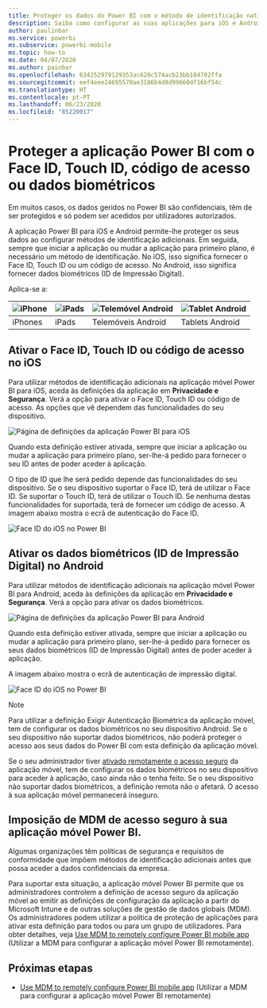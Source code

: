 ```yaml
---
title: Proteger os dados do Power BI com o método de identificação nativo do dispositivo
description: Saiba como configurar as suas aplicações para iOS e Android para que exija um método de identificação adicional antes de poder aceder aos seus dados do Power BI
author: paulinbar
ms.service: powerbi
ms.subservice: powerbi-mobile
ms.topic: how-to
ms.date: 04/07/2020
ms.author: painbar
ms.openlocfilehash: 634252979129353ac628c574acb23bb184782ffa
ms.sourcegitcommit: eef4eee24695570ae3186b4d8d99660df16bf54c
ms.translationtype: HT
ms.contentlocale: pt-PT
ms.lasthandoff: 06/23/2020
ms.locfileid: "85220017"
---
```

# <a name="protect-power-bi-app-with-face-id-touch-id-passcode-or-biometric-data"></a>Proteger a aplicação Power BI com o Face ID, Touch ID, código de acesso ou dados biométricos 

Em muitos casos, os dados geridos no Power BI são confidenciais, têm de ser protegidos e só podem ser acedidos por utilizadores autorizados. 

A aplicação Power BI para iOS e Android permite-lhe proteger os seus dados ao configurar métodos de identificação adicionais. Em seguida, sempre que iniciar a aplicação ou mudar a aplicação para primeiro plano, é necessário um método de identificação. No iOS, isso significa fornecer o Face ID, Touch ID ou um código de acesso. No Android, isso significa fornecer dados biométricos (ID de Impressão Digital).

Aplica-se a:

| ![iPhone](./media/mobile-native-secure-access/ios-logo-40-px.png) | ![iPads](./media/mobile-native-secure-access/ios-logo-40-px.png) | ![Telemóvel Android](././media/mobile-native-secure-access/android-logo-40-px.png) | ![Tablet Android](././media/mobile-native-secure-access/android-logo-40-px.png) |
|:--- |:--- |:--- |:--- |
|iPhones |iPads |Telemóveis Android |Tablets Android |

## <a name="turn-on-face-id-touch-id-or-passcode-on-ios"></a>Ativar o Face ID, Touch ID ou código de acesso no iOS

Para utilizar métodos de identificação adicionais na aplicação móvel Power BI para iOS, aceda às definições da aplicação em **Privacidade e Segurança**. Verá a opção para ativar o Face ID, Touch ID ou código de acesso. As opções que vê dependem das funcionalidades do seu dispositivo.

![Página de definições da aplicação Power BI para iOS](./media/mobile-native-secure-access/mobile-ios-native-secured-setting.png)

Quando esta definição estiver ativada, sempre que iniciar a aplicação ou mudar a aplicação para primeiro plano, ser-lhe-á pedido para fornecer o seu ID antes de poder aceder à aplicação.

O tipo de ID que lhe será pedido depende das funcionalidades do seu dispositivo. Se o seu dispositivo suportar o Face ID, terá de utilizar o Face ID. Se suportar o Touch ID, terá de utilizar o Touch ID. Se nenhuma destas funcionalidades for suportada, terá de fornecer um código de acesso. A imagem abaixo mostra o ecrã de autenticação do Face ID.

![Face ID do iOS no Power BI](./media/mobile-native-secure-access/mobile-ios-native-secured-faceid.png)

## <a name="turn-on-biometric-data-fingerprint-id-on-android"></a>Ativar os dados biométricos (ID de Impressão Digital) no Android

Para utilizar métodos de identificação adicionais na aplicação móvel Power BI para Android, aceda às definições da aplicação em **Privacidade e Segurança**. Verá a opção para ativar os dados biométricos.

![Página de definições da aplicação Power BI para Android](./media/mobile-native-secure-access/mobile-android-native-secured-setting.png)

Quando esta definição estiver ativada, sempre que iniciar a aplicação ou mudar a aplicação para primeiro plano, ser-lhe-á pedido para fornecer os seus dados biométricos (ID de Impressão Digital) antes de poder aceder à aplicação.

A imagem abaixo mostra o ecrã de autenticação de impressão digital.

![Face ID do iOS no Power BI](./media/mobile-native-secure-access/mobile-android-native-secured-fingerprint-id.png)

>[!NOTE]
>Para utilizar a definição Exigir Autenticação Biométrica da aplicação móvel, tem de configurar os dados biométricos no seu dispositivo Android. Se o seu dispositivo não suportar dados biométricos, não poderá proteger o acesso aos seus dados do Power BI com esta definição da aplicação móvel.
>
>Se o seu administrador tiver [ativado remotamente o acesso seguro](#mdm-enforcement-of-secure-access-to-your-power-bi-mobile-app) da aplicação móvel, tem de configurar os dados biométricos no seu dispositivo para aceder à aplicação, caso ainda não o tenha feito. Se o seu dispositivo não suportar dados biométricos, a definição remota não o afetará. O acesso à sua aplicação móvel permanecerá inseguro.

## <a name="mdm-enforcement-of-secure-access-to-your-power-bi-mobile-app"></a>Imposição de MDM de acesso seguro à sua aplicação móvel Power BI.

Algumas organizações têm políticas de segurança e requisitos de conformidade que impõem métodos de identificação adicionais antes que possa aceder a dados confidenciais da empresa.

Para suportar esta situação, a aplicação móvel Power BI permite que os administradores controlem a definição de acesso seguro da aplicação móvel ao emitir as definições de configuração da aplicação a partir do Microsoft Intune e de outras soluções de gestão de dados globais (MDM). Os administradores podem utilizar a política de proteção de aplicações para ativar esta definição para todos ou para um grupo de utilizadores. Para obter detalhes, veja [Use MDM to remotely configure Power BI mobile app](mobile-app-configuration.md#data-protection-settings-ios-and-android) (Utilizar a MDM para configurar a aplicação móvel Power BI remotamente).

## <a name="next-steps"></a>Próximas etapas
* [Use MDM to remotely configure Power BI mobile app](mobile-app-configuration.md) (Utilizar a MDM para configurar a aplicação móvel Power BI remotamente)
